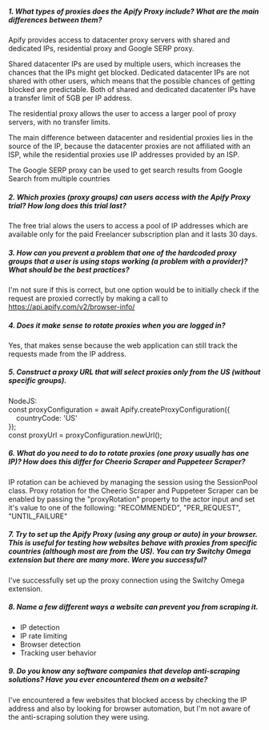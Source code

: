 ##### 1. What types of proxies does the Apify Proxy include? What are the main differences between them?
Apify provides access to datacenter proxy servers with shared and dedicated IPs, residential proxy and Google SERP proxy.

Shared datacenter IPs are used by multiple users, which increases the chances that the IPs might get blocked.
Dedicated datacenter IPs are not shared with other users, which means that the possible chances of getting blocked are predictable.
Both of shared and dedicated dacatenter IPs have a transfer limit of 5GB per IP address.

The residential proxy allows the user to access a larger pool of proxy servers, with no transfer limits.

The main difference between datacenter and residential proxies lies in the source of the IP, because the datacenter proxies are not affiliated with an ISP, while the residential proxies use IP addresses provided by an ISP.

The Google SERP proxy can be used to get search results from Google Search from multiple countries

##### 2. Which proxies (proxy groups) can users access with the Apify Proxy trial? How long does this trial last?
The free trial alows the users to access a pool of IP addresses which are available only for the paid Freelancer subscription plan and it lasts 30 days.

##### 3. How can you prevent a problem that one of the hardcoded proxy groups that a user is using stops working (a problem with a provider)? What should be the best practices?
I'm not sure if this is correct, but one option would be to initially check if the request are proxied correctly by making a call to https://api.apify.com/v2/browser-info/

##### 4. Does it make sense to rotate proxies when you are logged in?
Yes, that makes sense because the web application can still track the requests made from the IP address.

##### 5. Construct a proxy URL that will select proxies only from the US (without specific groups).
NodeJS:\
const proxyConfiguration = await Apify.createProxyConfiguration({\
&nbsp; &nbsp; countryCode: 'US'\
});\
const proxyUrl = proxyConfiguration.newUrl();

##### 6. What do you need to do to rotate proxies (one proxy usually has one IP)? How does this differ for Cheerio Scraper and Puppeteer Scraper?
IP rotation can be achieved by managing the session using the SessionPool class. Proxy rotation for the Cheerio Scraper and Puppeteer Scraper can be enabled by passing the "proxyRotation" property to the actor input and set it's value to one of the following: "RECOMMENDED", "PER_REQUEST", "UNTIL_FAILURE"

##### 7. Try to set up the Apify Proxy (using any group or auto) in your browser. This is useful for testing how websites behave with proxies from specific countries (although most are from the US). You can try Switchy Omega extension but there are many more. Were you successful?
I've successfully set up the proxy connection using the Switchy Omega extension.

##### 8. Name a few different ways a website can prevent you from scraping it.
- IP detection
- IP rate limiting
- Browser detection
- Tracking user behavior

##### 9. Do you know any software companies that develop anti-scraping solutions? Have you ever encountered them on a website?
I've encountered a few websites that blocked access by checking the IP address and also by looking for browser automation, but I'm not aware of the anti-scraping solution they were using.
